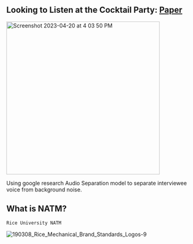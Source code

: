 ## Looking to Listen at the Cocktail Party: [Paper](https://arxiv.org/abs/1804.03619)<br>

<img width="400" alt="Screenshot 2023-04-20 at 4 03 50 PM" src="https://user-images.githubusercontent.com/34732790/233487351-c0865b70-7e52-4b00-b9ed-53be9e456338.png">

Using google research Audio Separation model to separate interviewee voice from background noise. <br>
## What is NATM? <br>
```
Rice University NATM 
```
![190308_Rice_Mechanical_Brand_Standards_Logos-9](https://user-images.githubusercontent.com/34732790/233485974-1c320b33-0285-4652-9bd6-a351552ad2ce.png)

